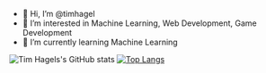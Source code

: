 - 👋 Hi, I’m @timhagel
- 👀 I’m interested in Machine Learning, Web Development, Game Development
- 🌱 I’m currently learning Machine Learning



![Tim Hagels's GitHub stats](https://github-readme-stats.vercel.app/api?username=timhagel&show_icons=true&theme=transparent)
[![Top Langs](https://github-readme-stats.vercel.app/api/top-langs/?username=timhagel)](https://github.com/timhagel/github-readme-stats)


<!---
timhagel/timhagel is a ✨ special ✨ repository because its `README.md` (this file) appears on your GitHub profile.
You can click the Preview link to take a look at your changes.
--->
